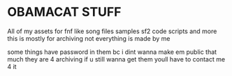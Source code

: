 # OBAMACAT STUFF
All of my assets for fnf like song files samples sf2 code scripts and more
this is mostly for archiving
not everything is made by me

some things have password in them bc i dint wanna make em public that much they are 4 archiving
if u still wanna get them youll have to contact me 4 it
